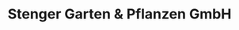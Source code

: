 ---
title: "Stenger Garten & Pflanzen GmbH"
url: /seligenstadt/stenger-garten-und-pflanzen-gmbh/
shop: Garten-Center
---